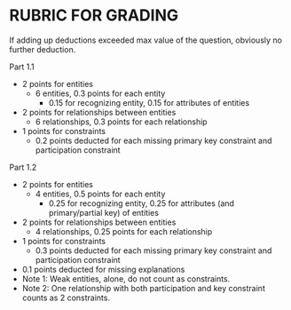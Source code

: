 
# RUBRIC FOR GRADING

If adding up deductions exceeded max value of the question, obviously no further deduction.

Part 1.1
- 2 points for entities <br />
  - 6 entities, 0.3 points for each entity<br />
    - 0.15 for recognizing entity, 0.15 for attributes of entities<br />
- 2 points for relationships between entities<br />
  - 6 relationships, 0.3 points for each relationship<br />
- 1 points for constraints<br />
  - 0.2 points deducted for each missing primary key constraint and participation constraint<br />
  
Part 1.2
- 2 points for entities <br />
  - 4 entities, 0.5 points for each entity<br />
    - 0.25 for recognizing entity, 0.25 for attributes (and primary/partial key) of entities<br />
- 2 points for relationships between entities<br />
  - 4 relationships, 0.25 points for each relationship<br />
- 1 points for constraints<br />
  - 0.3 points deducted for each missing primary key constraint and participation constraint<br />
- 0.1 points deducted for missing explanations
- Note 1: Weak entities, alone, do not count as constraints.
- Note 2: One relationship with both participation and key constraint counts as 2 constraints.

